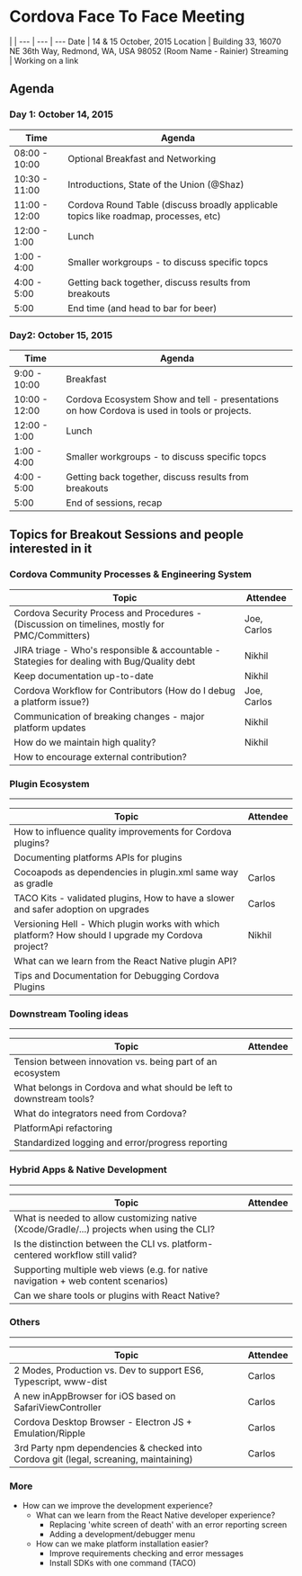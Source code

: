 # Cordova Face To Face Meeting

 | |
--- | --- | ---
Date | 14 & 15 October, 2015
Location | Building 33, 16070 NE 36th Way, Redmond, WA, USA 98052 (Room Name - Rainier)
Streaming | Working on a link


## Agenda

### Day 1: October 14, 2015

Time | Agenda
-----|-----
08:00 - 10:00 | Optional Breakfast and Networking
10:30 - 11:00 | Introductions, State of the Union (@Shaz)
11:00 - 12:00 | Cordova Round Table (discuss broadly applicable topics like roadmap, processes, etc)
12:00 - 1:00  | Lunch
 1:00 - 4:00  | Smaller workgroups - to discuss specific topcs
 4:00 - 5:00  | Getting back together, discuss results from breakouts
5:00 |  End time (and head to bar for beer)

### Day2: October 15, 2015

Time | Agenda
-----|-----
 9:00 - 10:00 | Breakfast
10:00 - 12:00 | Cordova Ecosystem Show and tell - presentations on how Cordova is used in tools or projects. 
12:00 - 1:00  | Lunch
 1:00 - 4:00  | Smaller workgroups - to discuss specific topcs
 4:00 - 5:00  | Getting back together, discuss results from breakouts
 5:00         | End of sessions, recap


## Topics for Breakout Sessions and people interested in it
### Cordova Community Processes & Engineering System
Topic | Attendee
------|------
Cordova Security Process and Procedures - (Discussion on timelines, mostly for PMC/Committers) | Joe, Carlos
JIRA triage - Who's responsible & accountable - Stategies for dealing with Bug/Quality debt  | Nikhil 
Keep documentation up-to-date | Nikhil
Cordova Workflow for Contributors (How do I debug a platform issue?) | Joe, Carlos
Communication of breaking changes - major platform updates | Nikhil
How do we maintain high quality? | Nikhil
How to encourage external contribution? |


### Plugin Ecosystem
-----------------
Topic | Attendee
------|------
How to influence quality improvements for Cordova plugins? |
Documenting platforms APIs for plugins |
Cocoapods as dependencies in plugin.xml same way as gradle | Carlos
TACO Kits - validated plugins, How to have a slower and safer adoption on upgrades | Carlos
Versioning Hell - Which plugin works with which platform? How should I upgrade my Cordova project? | Nikhil
What can we learn from the React Native plugin API? |
Tips and Documentation for Debugging Cordova Plugins |


### Downstream Tooling ideas
-----------------
Topic | Attendee
------|------
Tension between innovation vs. being part of an ecosystem |
What belongs in Cordova and what should be left to downstream tools? |
What do integrators need from Cordova? |
PlatformApi refactoring |
Standardized logging and error/progress reporting |


### Hybrid Apps & Native Development
-----------------
Topic | Attendee
------|------
What is needed to allow customizing native (Xcode/Gradle/...) projects when using the CLI? |
Is the distinction between the CLI vs. platform-centered workflow still valid? |
Supporting multiple web views (e.g. for native navigation + web content scenarios) |
Can we share tools or plugins with React Native? |

### Others
-----------------
Topic | Attendee
------|------
2 Modes, Production vs. Dev to support ES6, Typescript, www-dist | Carlos
A new inAppBrowser for iOS based on SafariViewController | Carlos
Cordova Desktop Browser - Electron JS + Emulation/Ripple | Carlos
3rd Party npm dependencies  & checked into Cordova git (legal, screaning, maintaining) | Carlos

### More
- How can we improve the development experience?
  - What can we learn from the React Native developer experience?
    - Replacing 'white screen of death' with an error reporting screen
    - Adding a development/debugger menu
  - How can we make platform installation easier?
    - Improve requirements checking and error messages
    - Install SDKs with one command (TACO)
